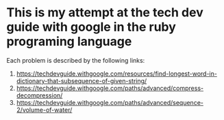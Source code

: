 # This is my attempt at the tech dev guide with google in the ruby programing language
Each problem is described by the following links:

1. https://techdevguide.withgoogle.com/resources/find-longest-word-in-dictionary-that-subsequence-of-given-string/
2. https://techdevguide.withgoogle.com/paths/advanced/compress-decompression/
3. https://techdevguide.withgoogle.com/paths/advanced/sequence-2/volume-of-water/
